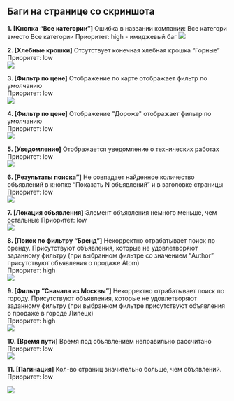 ## Баги на странице со скриншота

**1. [Кнопка “Все категории”]** Ошибка в названии компании: Все категори вместо Все категории
Приоритет: high - имиджевый баг 
![](Task_1_screenshots/bug_1.png)

**2. [Хлебные крошки]** Отсутствует конечная хлебная крошка “Горные”  
Приоритет: low  
![](Task_1_screenshots/bug_2.png)

**3. [Фильтр по цене]** Отображение по карте отображает фильтр по умолчанию  
Приоритет: low  
![](Task_1_screenshots/bug_3.png)

**4. [Фильтр по цене]** Отображение "Дороже" отображает фильтр по умолчанию  
Приоритет: low  
![](Task_1_screenshots/bug_4.png)

**5. [Уведомление]** Отображается уведомление о технических работах  
Приоритет: low  
![](Task_1_screenshots/bug_5.png)

**6. [Результаты поиска”]** Не совпадает найденное количество объявлений в кнопке “Показать N объявлений” и в заголовке страницы  
Приоритет: low  
![](Task_1_screenshots/bug_6.png)

**7. [Локация объявления]** Элемент объявления немного меньше, чем остальные 
Приоритет: low  
![](Task_1_screenshots/bug_7.png)

**8. [Поиск по фильтру “Бренд”]** Некорректно отрабатывает поиск по бренду. Присутствуют объявления, которые не удовлетворяют заданному фильтру (при выбранном фильтре  со значением “Author” присутствуют объявления о продаже Atom)  
Приоритет: high  
![](Task_1_screenshots/bug_8.png)

**9. [Фильтр “Сначала из Москвы”]** Некорректно отрабатывает поиск по городу. Присутствуют объявления, которые не удовлетворяют заданному фильтру (при выбранном фильтре присутствуют объявления о продаже в городе Липецк)   
Приоритет: high  
![](Task_1_screenshots/bug_9.png)

**10. [Время пути]** Время под объявлением неправильно рассчитано   
Приоритет: low  
![](Task_1_screenshots/bug_10.png)

**11. [Пагинация]** Кол-во страниц значительно больше, чем объявлений.  
Приоритет: low

![](Task_1_screenshots/bug_11.png)
